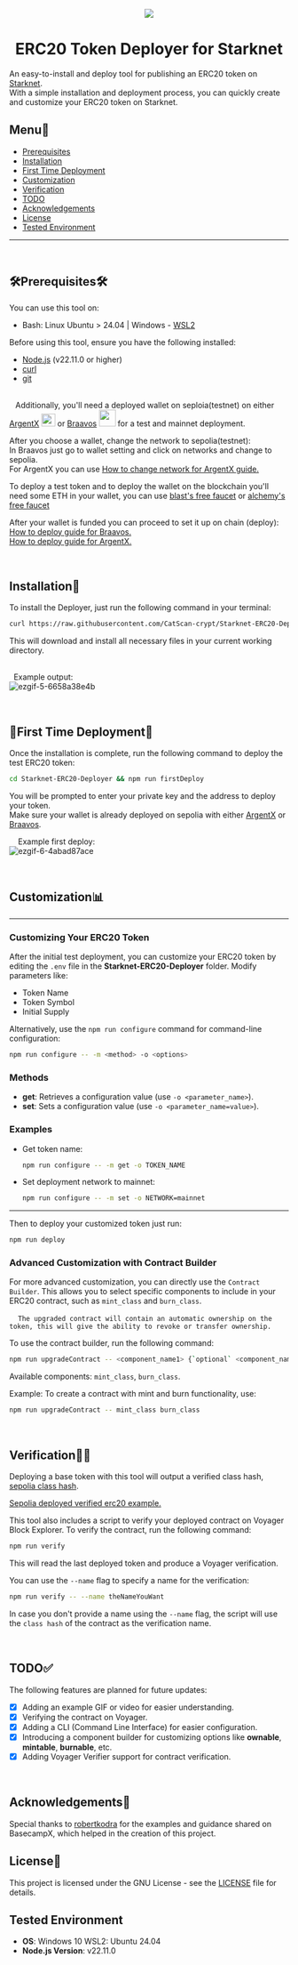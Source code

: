 <p align="center">
<img src="https://github.com/user-attachments/assets/56bd716b-1c89-4d3c-b03c-abb76dedcf78">
 </p>

 <h1 align="center">
 ERC20 Token Deployer for Starknet
 </h1>
 
An easy-to-install and deploy tool for publishing an ERC20 token on [Starknet](https://www.starknet.io/). &nbsp; \
With a simple installation and deployment process, you can quickly create and customize your ERC20 token on Starknet.
&nbsp;
&nbsp;


## Menu📑

- [Prerequisites](#prerequisites)
- [Installation](#installation)
- [First Time Deployment](#first-time-deployment)
- [Customization](#customization)
- [Verification](#verification)
- [TODO](#todo)
- [Acknowledgements](#acknowledgements)
- [License](#license)
- [Tested Environment](#tested-environment)

---

&nbsp;
## 🛠️Prerequisites🛠️
You can use this tool on:
- Bash: Linux Ubuntu > 24.04 | Windows - [WSL2](https://www.sitepoint.com/wsl2)

Before using this tool, ensure you have the following installed:

- [Node.js](https://nodejs.org/) (v22.11.0 or higher)
- [curl](https://curl.se/)
- [git](https://git-scm.com/)&nbsp; 

\
``
``
Additionally, you'll need a deployed wallet on seploia(testnet) on either [ArgentX](https://www.argent.xyz/)
[<img src="https://github.com/user-attachments/assets/bd83597e-0ee3-483a-b299-88959d43c743" width="25" height="23">](https://www.argent.xyz/) 
or 
[Braavos](https://braavos.app/)
[<img src="https://github.com/user-attachments/assets/6391770a-c8a0-4f73-83fb-595bf13e137e" width="30" height="30">](https://braavos.app/)
for a test and mainnet deployment. &nbsp;

After you choose a wallet, change the network to sepolia(testnet): &nbsp; \
In Braavos just go to wallet setting and click on networks and change to sepolia. &nbsp; \
For ArgentX you can use [How to change network for ArgentX guide.](https://docs.argent.xyz/argent-wallets/argent-x/adding-custom-rpcs) &nbsp; 

To deploy a test token and to deploy the wallet on the blockchain you'll need some ETH in your wallet, you can use [blast's free faucet](https://blastapi.io/faucets/starknet-sepolia-eth) or [alchemy's free faucet](https://www.alchemy.com/faucets/starknet-sepolia) &nbsp; 

After your wallet is funded you can proceed to set it up on chain (deploy): &nbsp; \
[How to deploy guide for Braavos.](https://braavos.app/faq/setting-up-your-braavos-wallet-easy-starknet-guide/) &nbsp; \
[How to deploy guide for ArgentX.](https://support.argent.xyz/hc/en-us/articles/8802319054237-How-to-activate-deploy-my-Argent-X-wallet#:~:text=To%20deploy%20the%20wallet%2C%20you,to%20your%20own%20wallet%20address.) &nbsp; 

&nbsp;
&nbsp;

## Installation🦾

To install the Deployer, just run the following command in your terminal:

```bash
curl https://raw.githubusercontent.com/CatScan-crypt/Starknet-ERC20-Deployer/refs/heads/main/bash/curlPack.bash | bash
```
This will download and install all necessary files in your current working directory. &nbsp; \
&nbsp;

&nbsp;
Example output: &nbsp; \
![ezgif-5-6658a38e4b](https://github.com/user-attachments/assets/60a99204-7515-4cd3-891c-0b10b6193389)

&nbsp;
&nbsp;

## 🚀First Time Deployment🚀

Once the installation is complete, run the following command to deploy the test ERC20 token:

```bash
cd Starknet-ERC20-Deployer && npm run firstDeploy
```

You will be prompted to enter your private key and the address to deploy your token. &nbsp; \
Make sure your wallet is already deployed on sepolia with either [ArgentX](https://www.argent.xyz/) or [Braavos](https://braavos.xyz/).

&nbsp;
&nbsp;
Example first deploy: &nbsp; \
![ezgif-6-4abad87ace](https://github.com/user-attachments/assets/9c697f7d-697d-4730-a550-5eb3c5f9d7e0)

&nbsp;
## Customization📊

---

### Customizing Your ERC20 Token

After the initial test deployment, you can customize your ERC20 token by editing the `.env` file in the **Starknet-ERC20-Deployer** folder. Modify parameters like:

- Token Name
- Token Symbol
- Initial Supply

Alternatively, use the `npm run configure` command for command-line configuration:

```bash
npm run configure -- -m <method> -o <options>
```

### Methods

- **get**: Retrieves a configuration value (use `-o <parameter_name>`).
- **set**: Sets a configuration value (use `-o <parameter_name=value>`).

### Examples

- Get token name:

  ```bash
  npm run configure -- -m get -o TOKEN_NAME
  ```

- Set deployment network to mainnet:

  ```bash
  npm run configure -- -m set -o NETWORK=mainnet
  ```

---



Then to deploy your customized token just run:
```bash
npm run deploy
```
### Advanced Customization with Contract Builder

For more advanced customization, you can directly use the `Contract Builder`. This allows you to select specific components to include in your ERC20 contract, such as `mint_class` and `burn_class`.

&nbsp;
&nbsp;
`The upgraded contract will contain an automatic ownership on the token, this will give the ability to revoke or transfer ownership.`

To use the contract builder, run the following command:

```bash
npm run upgradeContract -- <component_name1> {`optional` <component_name2>}
```

Available components: `mint_class`, `burn_class`.

Example: To create a contract with mint and burn functionality, use:

```bash
npm run upgradeContract -- mint_class burn_class
```

&nbsp;
&nbsp;
&nbsp;

## Verification🐱‍👤
Deploying a base token with this tool will output a verified class hash, [sepolia class hash](https://sepolia.voyager.online/class/0x01a8655ab30252af2383100169d84090df14c39376d3da8fbe95d9548c2ad178).

[Sepolia deployed verified erc20 example.](https://sepolia.voyager.online/contract/0x001f7b137c8A87BFA8DD39EAdd0737784a3Da0d1c7Be415B8f74F4B5881eBD5C#tokenHolders) &nbsp; 

This tool also includes a script to verify your deployed contract on Voyager Block Explorer. To verify the contract, run the following command:

```bash
npm run verify
```

This will read the last deployed token and produce a Voyager verification.

You can use the `--name` flag to specify a name for the verification:

```bash
npm run verify -- --name theNameYouWant
```

In case you don't provide a name using the `--name` flag, the script will use the `class hash` of the contract as the verification name.



&nbsp;

## TODO✅

The following features are planned for future updates:

- [x] Adding an example GIF or video for easier understanding.
- [x] Verifying the contract on Voyager.
- [x] Adding a CLI (Command Line Interface) for easier configuration.
- [x] Introducing a component builder for customizing options like **ownable**, **mintable**, **burnable**, etc.
- [x] Adding Voyager Verifier support for contract verification.
&nbsp;

&nbsp;
## Acknowledgements💖
Special thanks to [robertkodra](https://github.com/robertkodra) for the examples and guidance shared on BasecampX, which helped in the creation of this project. 
&nbsp;
&nbsp;
## License🔐 
This project is licensed under the GNU License - see the [LICENSE](LICENSE) file for details.
&nbsp;
&nbsp;
## Tested Environment
- **OS**: Windows 10 WSL2: Ubuntu 24.04
- **Node.js Version**: v22.11.0



